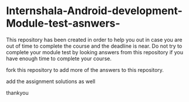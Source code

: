 # Internshala-Android-development-Module-test-asnwers-


This repository has been created in order to help you out in case you are out of time to complete the course and the deadline is near. Do not try to complete your module test by looking answers from this repository if you have enough time to complete your course.


fork this repository to add more of the answers to this repository. 

add the assignment solutions as well 



thankyou
